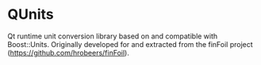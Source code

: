 QUnits
======

Qt runtime unit conversion library based on and compatible with Boost::Units. Originally developed for and extracted from the finFoil project (https://github.com/hrobeers/finFoil).
